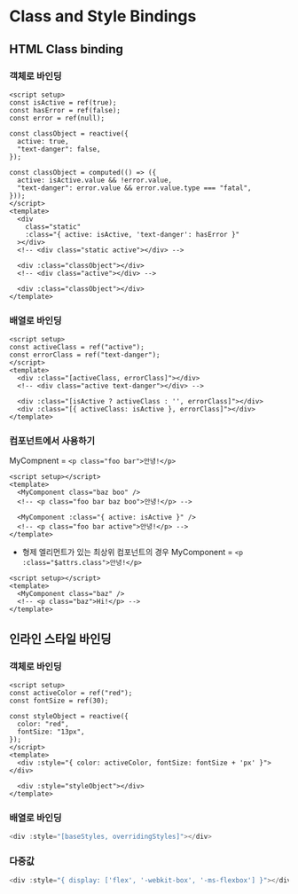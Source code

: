 # Class and Style Bindings

## HTML Class binding

### 객체로 바인딩

```vue
<script setup>
const isActive = ref(true);
const hasError = ref(false);
const error = ref(null);

const classObject = reactive({
  active: true,
  "text-danger": false,
});

const classObject = computed(() => ({
  active: isActive.value && !error.value,
  "text-danger": error.value && error.value.type === "fatal",
}));
</script>
<template>
  <div
    class="static"
    :class="{ active: isActive, 'text-danger': hasError }"
  ></div>
  <!-- <div class="static active"></div> -->

  <div :class="classObject"></div>
  <!-- <div class="active"></div> -->

  <div :class="classObject"></div>
</template>
```

### 배열로 바인딩

```vue
<script setup>
const activeClass = ref("active");
const errorClass = ref("text-danger");
</script>
<template>
  <div :class="[activeClass, errorClass]"></div>
  <!-- <div class="active text-danger"></div> -->

  <div :class="[isActive ? activeClass : '', errorClass]"></div>
  <div :class="[{ activeClass: isActive }, errorClass]"></div>
</template>
```

### 컴포넌트에서 사용하기

MyCompnent = `<p class="foo bar">안녕!</p>`

```vue
<script setup></script>
<template>
  <MyComponent class="baz boo" />
  <!-- <p class="foo bar baz boo">안녕!</p> -->

  <MyComponent :class="{ active: isActive }" />
  <!-- <p class="foo bar active">안녕!</p> -->
</template>
```

- 형제 엘리먼트가 있는 최상위 컴포넌트의 경우
  MyComponent = `<p :class="$attrs.class">안녕!</p>`

```vue
<script setup></script>
<template>
  <MyComponent class="baz" />
  <!-- <p class="baz">Hi!</p> -->
</template>
```

## 인라인 스타일 바인딩

### 객체로 바인딩

```vue
<script setup>
const activeColor = ref("red");
const fontSize = ref(30);

const styleObject = reactive({
  color: "red",
  fontSize: "13px",
});
</script>
<template>
  <div :style="{ color: activeColor, fontSize: fontSize + 'px' }"></div>

  <div :style="styleObject"></div>
</template>
```

### 배열로 바인딩

```typescript
<div :style="[baseStyles, overridingStyles]"></div>
```

### 다중값

```typescript
<div :style="{ display: ['flex', '-webkit-box', '-ms-flexbox'] }"></div>
```
